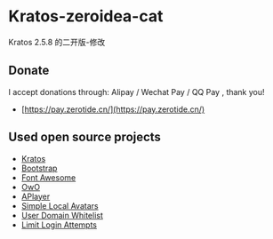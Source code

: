 # Kratos-zeroidea-cat
Kratos 2.5.8 的二开版-修改
## Donate

I accept donations through: Alipay / Wechat Pay / QQ Pay , thank you!

- [https://pay.zerotide.cn/](https://pay.zerotide.cn/)

## Used open source projects

- [Kratos](https://github.com/Vtrois/Kratos)
- [Bootstrap](https://github.com/twbs/bootstrap)
- [Font Awesome](https://github.com/FortAwesome/Font-Awesome)
- [OwO](https://github.com/diygod/owo)
- [APlayer](https://github.com/MoePlayer/APlayer)
- [Simple Local Avatars](https://wordpress.org/plugins/simple-local-avatars/)
- [User Domain Whitelist](https://wordpress.org/plugins/user-domain-whitelist/)
- [Limit Login Attempts](https://wordpress.org/plugins/WP-UserAgent/)
